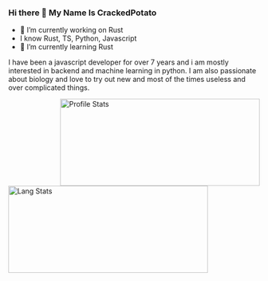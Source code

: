 ### Hi there 👋 My Name Is CrackedPotato


- 🔭 I’m currently working on Rust
- I know Rust, TS, Python, Javascript
- 🌱 I’m currently learning Rust

I have been a javascript developer for over 7 years and i am mostly interested in backend and machine learning in python. I am also passionate about biology and love to try out new and most of the times useless and over complicated things.

<img align="right" alt = "Profile Stats" src="https://github-readme-stats-one-liart-78.vercel.app//api?username=crackedpotato007&&show_icons=true&title_color=ffffff&icon_color=bb2acf&text_color=daf7dc&bg_color=151515" height=175 width=400/>
<img align="left" alt="Lang Stats" src="https://github-readme-stats-one-liart-78.vercel.app//api/top-langs/?username=crackedpotato007&theme=aura&count_private=true&layout=compact" height=175 width=400/>

